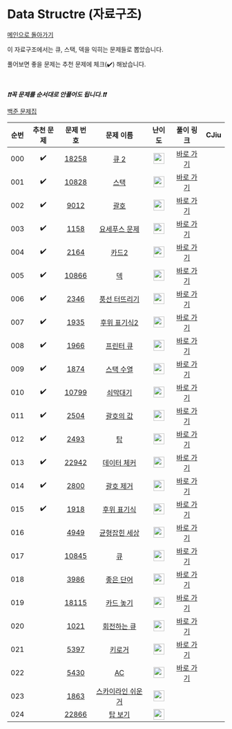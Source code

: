 # Data Structre (자료구조)

[메인으로 돌아가기](https://github.com/tony9402/baekjoon)

이 자료구조에서는 큐, 스택, 덱을 익히는 문제들로 뽑았습니다.

풀어보면 좋을 문제는 추천 문제에 체크(:heavy_check_mark:) 해놨습니다.

<br>

***❗️❗️꼭 문제를 순서대로 안풀어도 됩니다.❗️❗️***

[백준 문제집](https://www.acmicpc.net/workbook/view/6779)


|순번|추천 문제|문제 번호|문제 이름|난이도|풀이 링크|CJiu|
|:--:|:--:|:--:|:--:|:--:|:--:|:--:|
|000|:heavy_check_mark:|[18258](https://www.acmicpc.net/problem/18258)|[큐 2](https://www.acmicpc.net/problem/18258)|<img height="25px" width="25px" src="https://static.solved.ac/tier_small/7.svg"/>|[바로 가기](https://github.com/tony9402/algorithm-solutions/tree/main/solutions/baekjoon/18258)| |
|001|:heavy_check_mark:|[10828](https://www.acmicpc.net/problem/10828)|[스택](https://www.acmicpc.net/problem/10828)|<img height="25px" width="25px" src="https://static.solved.ac/tier_small/7.svg"/>|[바로 가기](https://github.com/tony9402/algorithm-solutions/tree/main/solutions/baekjoon/10828)| |
|002|:heavy_check_mark:|[9012](https://www.acmicpc.net/problem/9012)|[괄호](https://www.acmicpc.net/problem/9012)|<img height="25px" width="25px" src="https://static.solved.ac/tier_small/7.svg"/>|[바로 가기](https://github.com/tony9402/algorithm-solutions/tree/main/solutions/baekjoon/9012)| |
|003|:heavy_check_mark:|[1158](https://www.acmicpc.net/problem/1158)|[요세푸스 문제](https://www.acmicpc.net/problem/1158)|<img height="25px" width="25px" src="https://static.solved.ac/tier_small/7.svg"/>|[바로 가기](https://github.com/tony9402/algorithm-solutions/tree/main/solutions/baekjoon/1158)| |
|004|:heavy_check_mark:|[2164](https://www.acmicpc.net/problem/2164)|[카드2](https://www.acmicpc.net/problem/2164)|<img height="25px" width="25px" src="https://static.solved.ac/tier_small/7.svg"/>|[바로 가기](https://github.com/tony9402/algorithm-solutions/tree/main/solutions/baekjoon/2164)| |
|005|:heavy_check_mark:|[10866](https://www.acmicpc.net/problem/10866)|[덱](https://www.acmicpc.net/problem/10866)|<img height="25px" width="25px" src="https://static.solved.ac/tier_small/7.svg"/>|[바로 가기](https://github.com/tony9402/algorithm-solutions/tree/main/solutions/baekjoon/10866)| |
|006|:heavy_check_mark:|[2346](https://www.acmicpc.net/problem/2346)|[풍선 터뜨리기](https://www.acmicpc.net/problem/2346)|<img height="25px" width="25px" src="https://static.solved.ac/tier_small/8.svg"/>|[바로 가기](https://github.com/tony9402/algorithm-solutions/tree/main/solutions/baekjoon/2346)| |
|007|:heavy_check_mark:|[1935](https://www.acmicpc.net/problem/1935)|[후위 표기식2](https://www.acmicpc.net/problem/1935)|<img height="25px" width="25px" src="https://static.solved.ac/tier_small/8.svg"/>|[바로 가기](https://github.com/tony9402/algorithm-solutions/tree/main/solutions/baekjoon/1935)| |
|008|:heavy_check_mark:|[1966](https://www.acmicpc.net/problem/1966)|[프린터 큐](https://www.acmicpc.net/problem/1966)|<img height="25px" width="25px" src="https://static.solved.ac/tier_small/8.svg"/>|[바로 가기](https://github.com/tony9402/algorithm-solutions/tree/main/solutions/baekjoon/1966)| |[바로가기](https://be-freely.tistory.com/60)
|009|:heavy_check_mark:|[1874](https://www.acmicpc.net/problem/1874)|[스택 수열](https://www.acmicpc.net/problem/1874)|<img height="25px" width="25px" src="https://static.solved.ac/tier_small/9.svg"/>|[바로 가기](https://github.com/tony9402/algorithm-solutions/tree/main/solutions/baekjoon/1874)| |
|010|:heavy_check_mark:|[10799](https://www.acmicpc.net/problem/10799)|[쇠막대기](https://www.acmicpc.net/problem/10799)|<img height="25px" width="25px" src="https://static.solved.ac/tier_small/9.svg"/>|[바로 가기](https://github.com/tony9402/algorithm-solutions/tree/main/solutions/baekjoon/10799)| |
|011|:heavy_check_mark:|[2504](https://www.acmicpc.net/problem/2504)|[괄호의 값](https://www.acmicpc.net/problem/2504)|<img height="25px" width="25px" src="https://static.solved.ac/tier_small/11.svg"/>|[바로 가기](https://github.com/tony9402/algorithm-solutions/tree/main/solutions/baekjoon/2504)| |
|012|:heavy_check_mark:|[2493](https://www.acmicpc.net/problem/2493)|[탑](https://www.acmicpc.net/problem/2493)|<img height="25px" width="25px" src="https://static.solved.ac/tier_small/11.svg"/>|[바로 가기](https://github.com/tony9402/algorithm-solutions/tree/main/solutions/baekjoon/2493)| |
|013|:heavy_check_mark:|[22942](https://www.acmicpc.net/problem/22942)|[데이터 체커](https://www.acmicpc.net/problem/22942)|<img height="25px" width="25px" src="https://static.solved.ac/tier_small/12.svg"/>|[바로 가기](https://github.com/tony9402/algorithm-solutions/tree/main/solutions/baekjoon/22942)| |
|014|:heavy_check_mark:|[2800](https://www.acmicpc.net/problem/2800)|[괄호 제거](https://www.acmicpc.net/problem/2800)|<img height="25px" width="25px" src="https://static.solved.ac/tier_small/12.svg"/>|[바로 가기](https://github.com/tony9402/algorithm-solutions/tree/main/solutions/baekjoon/2800)| |
|015|:heavy_check_mark:|[1918](https://www.acmicpc.net/problem/1918)|[후위 표기식](https://www.acmicpc.net/problem/1918)|<img height="25px" width="25px" src="https://static.solved.ac/tier_small/14.svg"/>|[바로 가기](https://github.com/tony9402/algorithm-solutions/tree/main/solutions/baekjoon/1918)| |
|016||[4949](https://www.acmicpc.net/problem/4949)|[균형잡힌 세상](https://www.acmicpc.net/problem/4949)|<img height="25px" width="25px" src="https://static.solved.ac/tier_small/7.svg"/>|[바로 가기](https://github.com/tony9402/algorithm-solutions/tree/main/solutions/baekjoon/4949)| |
|017||[10845](https://www.acmicpc.net/problem/10845)|[큐](https://www.acmicpc.net/problem/10845)|<img height="25px" width="25px" src="https://static.solved.ac/tier_small/7.svg"/>|[바로 가기](https://github.com/tony9402/algorithm-solutions/tree/main/solutions/baekjoon/10845)| |
|018||[3986](https://www.acmicpc.net/problem/3986)|[좋은 단어](https://www.acmicpc.net/problem/3986)|<img height="25px" width="25px" src="https://static.solved.ac/tier_small/7.svg"/>|[바로 가기](https://github.com/tony9402/algorithm-solutions/tree/main/solutions/baekjoon/3986)| |
|019||[18115](https://www.acmicpc.net/problem/18115)|[카드 놓기](https://www.acmicpc.net/problem/18115)|<img height="25px" width="25px" src="https://static.solved.ac/tier_small/8.svg"/>|[바로 가기](https://github.com/tony9402/algorithm-solutions/tree/main/solutions/baekjoon/18115)| |
|020||[1021](https://www.acmicpc.net/problem/1021)|[회전하는 큐](https://www.acmicpc.net/problem/1021)|<img height="25px" width="25px" src="https://static.solved.ac/tier_small/8.svg"/>|[바로 가기](https://github.com/tony9402/algorithm-solutions/tree/main/solutions/baekjoon/1021)| |
|021||[5397](https://www.acmicpc.net/problem/5397)|[키로거](https://www.acmicpc.net/problem/5397)|<img height="25px" width="25px" src="https://static.solved.ac/tier_small/9.svg"/>|[바로 가기](https://github.com/tony9402/algorithm-solutions/tree/main/solutions/baekjoon/5397)| |
|022||[5430](https://www.acmicpc.net/problem/5430)|[AC](https://www.acmicpc.net/problem/5430)|<img height="25px" width="25px" src="https://static.solved.ac/tier_small/11.svg"/>|[바로 가기](https://github.com/tony9402/algorithm-solutions/tree/main/solutions/baekjoon/5430)| |
|023||<a href="https://www.acmicpc.net/problem/1863" target="_blank">1863</a>|<a href="https://www.acmicpc.net/problem/1863" target="_blank">스카이라인 쉬운거</a>|<img height="25px" width="25px" src="https://static.solved.ac/tier_small/12.svg"/>||
|024||<a href="https://www.acmicpc.net/problem/22866" target="_blank">22866</a>|<a href="https://www.acmicpc.net/problem/22866" target="_blank">탑 보기</a>|<img height="25px" width="25px" src="https://static.solved.ac/tier_small/13.svg"/>||
